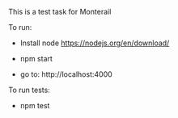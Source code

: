 This is a test task for Monterail

To run:

- Install node https://nodejs.org/en/download/

- npm start

- go to: http://localhost:4000

To run tests:

- npm test
